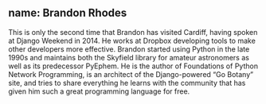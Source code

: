 name: Brandon Rhodes
---
This is only the second time that Brandon has visited Cardiff, having spoken at
Django Weekend in 2014. He works at Dropbox developing tools to make other
developers more effective. Brandon started using Python in the late 1990s and
maintains both the Skyfield library for amateur astronomers as well as its
predecessor PyEphem. He is the author of Foundations of Python Network
Programming, is an architect of the Django-powered “Go Botany” site, and tries
to share everything he learns with the community that has given him such a
great programming language for free.
